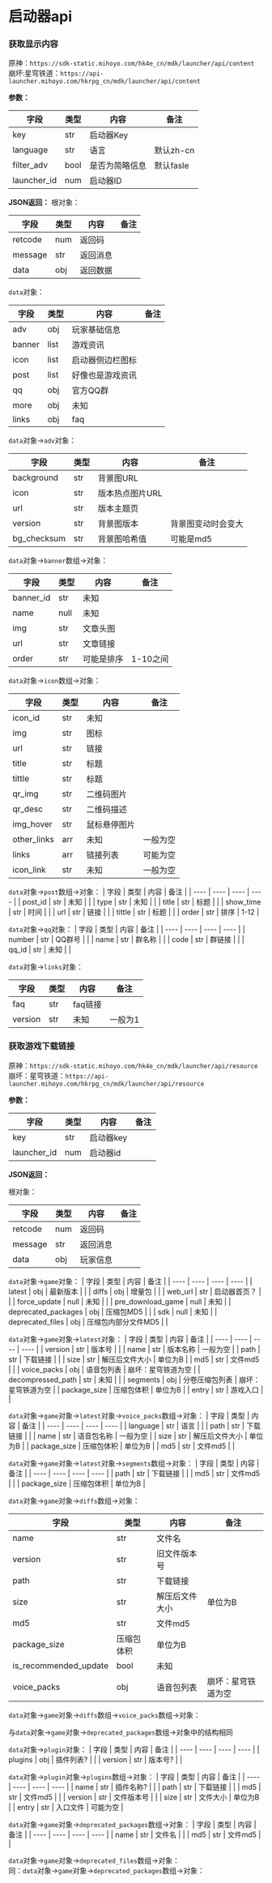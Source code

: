 # 启动器api
### 获取显示内容
原神：`https://sdk-static.mihoyo.com/hk4e_cn/mdk/launcher/api/content`
<br>
崩坏:星穹铁道：`https://api-launcher.mihoyo.com/hkrpg_cn/mdk/launcher/api/content`

**参数：**

| 字段 | 类型 | 内容 | 备注 |
| ---- | ---- | ---- | ---- |
| key | str | 启动器Key | |
| language | str | 语言 | 默认zh-cn |
| filter_adv | bool | 是否为简略信息 | 默认fasle |
| launcher_id | num | 启动器ID | |

**JSON返回：**
根对象：

| 字段 | 类型 | 内容 | 备注 |
| ---- | ---- | ---- | ---- |
| retcode | num | 返回码 | |
| message | str | 返回消息 | |
| data | obj | 返回数据 | |

`data`对象：

| 字段 | 类型 | 内容 | 备注 |
| ---- | ---- | ---- | ---- |
| adv | obj | 玩家基础信息 | |
| banner | list | 游戏资讯 | |
| icon | list | 启动器侧边栏图标 | |
| post | list | 好像也是游戏资讯 | |
| qq | obj | 官方QQ群 | |
| more | obj | 未知 |  |
| links | obj | faq | |

`data`对象→`adv`对象：

| 字段 | 类型 | 内容 | 备注 |
| ---- | ---- | ---- | ---- |
| background | str | 背景图URL | |
| icon | str | 版本热点图片URL | |
| url | str | 版本主题页 | |
| version | str | 背景图版本 | 背景图变动时会变大 |
| bg_checksum | str | 背景图哈希值 | 可能是md5 |

`data`对象→`banner`数组→对象：

| 字段 | 类型 | 内容 | 备注 |
| ---- | ---- | ---- | ---- |
| banner_id | str | 未知 | |
| name | null | 未知 | |
| img | str | 文章头图 | |
| url | str | 文章链接 | |
| order | str | 可能是排序 | 1-10之间 |

`data`对象→`icon`数组→对象：

| 字段 | 类型 | 内容 | 备注 |
| ---- | ---- | ---- | ---- |
| icon_id | str | 未知 | |
| img | str | 图标 | |
| url | str | 链接 | |
| title | str | 标题 | |
| tittle | str | 标题 | |
| qr_img | str | 二维码图片 | |
| qr_desc | str | 二维码描述 | |
| img_hover | str | 鼠标悬停图片 | |
| other_links | arr | 未知 | 一般为空 |
| links | arr | 链接列表 | 可能为空 |
| icon_link | str | 未知 | 一般为空 |

`data`对象→`post`数组→对象：
| 字段 | 类型 | 内容 | 备注 |
| ---- | ---- | ---- | ---- |
| post_id | str | 未知 | |
| type | str | 未知 | |
| title | str | 标题 | |
| show_time | str | 时间 | |
| url | str | 链接 | |
| tittle | str | 标题 | |
| order | str | 排序 | 1-12 |

`data`对象→`qq`对象：
| 字段 | 类型 | 内容 | 备注 |
| ---- | ---- | ---- | ---- |
| number | str | QQ群号 | |
| name | str | 群名称 | |
| code | str | 群链接 | |
| qq_id | str | 未知 | |
 
`data`对象→`links`对象：

| 字段 | 类型 | 内容 | 备注 |
| ---- | ---- | ---- | ---- |
| faq | str | faq链接 | |
| version | str | 未知 | 一般为1 |

### 获取游戏下载链接

原神：`https://sdk-static.mihoyo.com/hk4e_cn/mdk/launcher/api/resource`
<br>
崩坏：星穹铁道：`https://api-launcher.mihoyo.com/hkrpg_cn/mdk/launcher/api/resource`


**参数：**

| 字段 | 类型 | 内容 | 备注 |
| ---- | ---- | ---- | ---- |
| key | str | 启动器key | |
| launcher_id | num | 启动器id | |

**JSON返回：**

根对象：

| 字段 | 类型 | 内容 | 备注 |
| ---- | ---- | ---- | ---- |
| retcode | num | 返回码 | |
| message | str | 返回消息 | |
| data | obj | 玩家信息 | |

`data`对象→`game`对象：
| 字段 | 类型 | 内容 | 备注 |
| ---- | ---- | ---- | ---- |
| latest | obj | 最新版本 | |
| diffs | obj | 增量包 | |
| web_url | str | 启动器首页？ | |
| force_update | null | 未知 | |
| pre_download_game | null | 未知 |
| deprecated_packages | obj | 压缩包MD5 | |
| sdk | null | 未知 |
| deprecated_files | obj | 压缩包内部分文件MD5 | |

`data`对象→`game`对象→`latest`对象：
| 字段 | 类型 | 内容 | 备注 |
| ---- | ---- | ---- | ---- |
| version | str | 版本号 | |
| name | str | 版本名称 | 一般为空 |
| path | str | 下载链接 | |
| size | str | 解压后文件大小 | 单位为B |
| md5 | str | 文件md5 | |
| voice_packs | obj | 语音包列表 | 崩坏：星穹铁道为空 |
| decompressed_path | str | 未知 | |
| segments | obj | 分卷压缩包列表 | 崩坏：星穹铁道为空 |
| package_size | 压缩包体积 | 单位为B |
| entry | str | 游戏入口 | |

`data`对象→`game`对象→`latest`对象→`voice_packs`数组→对象：
| 字段 | 类型 | 内容 | 备注 |
| ---- | ---- | ---- | ---- |
| language | str | 语言 | |
| path | str | 下载链接 | |
| name | str | 语音包名称 | 一般为空 |
| size | str | 解压后文件大小 | 单位为B |
| package_size | 压缩包体积 | 单位为B |
| md5 | str | 文件md5 | |

`data`对象→`game`对象→`latest`对象→`segments`数组→对象：
| 字段 | 类型 | 内容 | 备注 |
| ---- | ---- | ---- | ---- |
| path | str | 下载链接 | |
| md5 | str | 文件md5 | |
| package_size | 压缩包体积 | 单位为B |

`data`对象→`game`对象→`diffs`数组→对象：

| 字段 | 类型 | 内容 | 备注 |
| ---- | ---- | ---- | ---- |
| name | str | 文件名 | |
| version | str | 旧文件版本号 | |
| path | str | 下载链接 | |
| size | str | 解压后文件大小 | 单位为B |
| md5 | str | 文件md5 | |
| package_size | 压缩包体积 | 单位为B |
| is_recommended_update | bool | 未知 | |
| voice_packs | obj | 语音包列表 | 崩坏：星穹铁道为空 |

`data`对象→`game`对象→`diffs`数组→`voice_packs`数组→对象：

与`data`对象→`game`对象→`deprecated_packages`数组→对象中的结构相同

`data`对象→`plugin`对象：
| 字段 | 类型 | 内容 | 备注 |
| ---- | ---- | ---- | ---- |
| plugins | obj | 插件列表? | |
| version | str | 版本号? | |

`data`对象→`plugin`对象→`plugins`数组→对象：
| 字段 | 类型 | 内容 | 备注 |
| ---- | ---- | ---- | ---- |
| name | str | 插件名称? | |
| path | str | 下载链接 | |
| md5 | str | 文件md5 | |
| version | str | 文件版本号 | |
| size | str | 文件大小 | 单位为B |
| entry | str | 入口文件 | 可能为空 |

`data`对象→`game`对象→`deprecated_packages`数组→对象：
| 字段 | 类型 | 内容 | 备注 |
| ---- | ---- | ---- | ---- |
| name | str | 文件名 | |
| md5 | str | 文件md5 | |

`data`对象→`game`对象→`deprecated_files`数组→对象：
<br>
同：`data`对象→`game`对象→`deprecated_packages`数组→对象：
